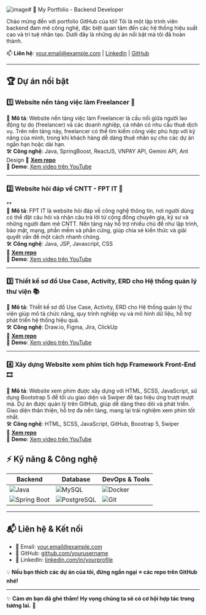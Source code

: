 ![image](https://github.com/user-attachments/assets/899954e5-43cb-4618-8a67-e522e81d5d0f)# 🚀 My Portfolio - Backend Developer  

Chào mừng đến với portfolio GitHub của tôi! Tôi là một lập trình viên backend đam mê công nghệ, đặc biệt quan tâm đến các hệ thống hiệu suất cao và trí tuệ nhân tạo. Dưới đây là những dự án nổi bật mà tôi đã hoàn thành.  

📫 **Liên hệ**: [your.email@example.com](mailto:your.email@example.com) | [LinkedIn](https://linkedin.com/in/yourprofile) | [GitHub](https://github.com/yourusername)  

---

## 🏆 **Dự án nổi bật**  

### 1️⃣ **Website nền tảng việc làm Freelancer 💼**  
📌 **Mô tả**: Website nền tảng việc làm Freelancer là cầu nối giữa người lao động tự do (freelancer) và các doanh nghiệp, cá nhân có nhu cầu thuê dịch vụ. Trên nền tảng này, freelancer có thể tìm kiếm công việc phù hợp với kỹ năng của mình, trong khi khách hàng dễ dàng thuê nhân sự cho các dự án ngắn hạn hoặc dài hạn.  
🛠 **Công nghệ**: Java, SpringBoost, ReactJS, VNPAY API, Gemini API, Ant Design
🔗 **[Xem repo](https://github.com/NTTai95/portfolio/tree/Website-Freelancer)**  
🎥 **Demo**: [Xem video trên YouTube](https://youtu.be/aq5XNjXbj0s)  

---

### 2️⃣ **Website hỏi đáp về CNTT - FPT IT 📖**
**  
📌 **Mô tả**: FPT IT là website hỏi đáp về công nghệ thông tin, nơi người dùng có thể đặt câu hỏi và nhận câu trả lời từ cộng đồng chuyên gia, kỹ sư và những người đam mê CNTT. Nền tảng này hỗ trợ nhiều chủ đề như lập trình, bảo mật, mạng, phần mềm và phần cứng, giúp chia sẻ kiến thức và giải quyết vấn đề một cách nhanh chóng.  
🛠 **Công nghệ**: Java, JSP, Javascript, CSS  
🔗 **[Xem repo](https://github.com/NTTai95/portfolio/tree/FPT-IT)**  
🎥 **Demo**: [Xem video trên YouTube](https://youtu.be/1Lyc-CughZc)  

---

### 3️⃣ **Thiết kế sơ đồ Use Case, Activity, ERD cho Hệ thống quản lý thư viện 📚**  
📌 **Mô tả**: Thiết kế sơ đồ Use Case, Activity, ERD cho Hệ thống quản lý thư viện giúp mô tả chức năng, quy trình nghiệp vụ và mô hình dữ liệu, hỗ trợ phát triển hệ thống hiệu quả.  
🛠 **Công nghệ**: Draw.io, Figma, Jira, ClickUp  
🔗 **[Xem repo](https://github.com/NTTai95/portfolio/tree/Library-Management-System)**  
🎥 **Demo**: [Xem video trên YouTube](https://youtu.be/DVt-AaA_sTI) 

---

### 4️⃣ **Xây dựng Website xem phim tích hợp Framework Front-End 🎞️**  
📌 **Mô tả**: Website xem phim được xây dựng với HTML, SCSS, JavaScript, sử dụng Bootstrap 5 để tối ưu giao diện và Swiper để tạo hiệu ứng trượt mượt mà. Dự án được quản lý trên GitHub, giúp dễ dàng theo dõi và phát triển. Giao diện thân thiện, hỗ trợ đa nền tảng, mang lại trải nghiệm xem phim tốt nhất.  
🛠 **Công nghệ**: HTML, SCSS, JavaScript, GitHub, Boostrap 5, Swiper  
🔗 **[Xem repo](https://github.com/NTTai95/portfolio/tree/DAX-Movie-Website)**  
🎥 **Demo**: [Xem video trên YouTube](https://youtu.be/DVt-AaA_sTI) 

## ⚡ **Kỹ năng & Công nghệ**  

| Backend  | Database  | DevOps & Tools |
|----------|----------|----------------|
| ![Java](https://img.shields.io/badge/Java-ED8B00?style=for-the-badge&logo=java&logoColor=white) | ![MySQL](https://img.shields.io/badge/MySQL-005C84?style=for-the-badge&logo=mysql&logoColor=white) | ![Docker](https://img.shields.io/badge/Docker-2496ED?style=for-the-badge&logo=docker&logoColor=white) |
| ![Spring Boot](https://img.shields.io/badge/Spring%20Boot-6DB33F?style=for-the-badge&logo=spring-boot&logoColor=white) | ![PostgreSQL](https://img.shields.io/badge/PostgreSQL-316192?style=for-the-badge&logo=postgresql&logoColor=white) | ![Git](https://img.shields.io/badge/Git-F05032?style=for-the-badge&logo=git&logoColor=white) |

---

## 📬 **Liên hệ & Kết nối**  

- 📧 Email: [your.email@example.com](mailto:your.email@example.com)  
- 🔗 GitHub: [github.com/yourusername](https://github.com/yourusername)  
- 🔗 LinkedIn: [linkedin.com/in/yourprofile](https://linkedin.com/in/yourprofile)  

💡 **Nếu bạn thích các dự án của tôi, đừng ngần ngại ⭐ các repo trên GitHub nhé!**  

---

✨ **Cảm ơn bạn đã ghé thăm! Hy vọng chúng ta sẽ có cơ hội hợp tác trong tương lai.** 🚀  
